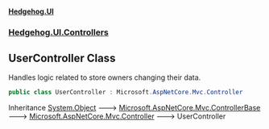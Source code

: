 #### [Hedgehog.UI](index.md 'index')
### [Hedgehog.UI.Controllers](Hedgehog_UI_Controllers.md 'Hedgehog.UI.Controllers')
## UserController Class
Handles logic related to store owners changing their data.  
```csharp
public class UserController : Microsoft.AspNetCore.Mvc.Controller
```

Inheritance [System.Object](https://docs.microsoft.com/en-us/dotnet/api/System.Object 'System.Object') &#129106; [Microsoft.AspNetCore.Mvc.ControllerBase](https://docs.microsoft.com/en-us/dotnet/api/Microsoft.AspNetCore.Mvc.ControllerBase 'Microsoft.AspNetCore.Mvc.ControllerBase') &#129106; [Microsoft.AspNetCore.Mvc.Controller](https://docs.microsoft.com/en-us/dotnet/api/Microsoft.AspNetCore.Mvc.Controller 'Microsoft.AspNetCore.Mvc.Controller') &#129106; UserController  
